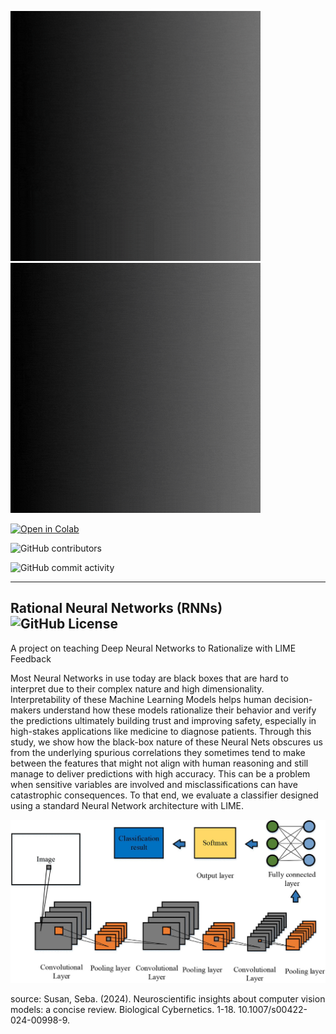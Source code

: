 <img src="images/NN.svg" width="400"/> <img src="images/title.gif" width="400"/> 

[![Open in Colab](https://colab.research.google.com/assets/colab-badge.svg)](https://colab.research.google.com/github/Nikhil-Kadapala/NeuralNets/blob/main/standardNeuralNets/stdCNN_LIME.ipynb)

![GitHub contributors](https://img.shields.io/github/contributors/Nikhil-Kadapala/NeuralNets)

![GitHub commit activity](https://img.shields.io/github/commit-activity/w/Nikhil-Kadapala/NeuralNets)

------------------------------------------------------------------------------------------------------------------------------------------------------------------

## Rational Neural Networks (RNNs) ![GitHub License](https://img.shields.io/github/license/Nikhil-Kadapala/NeuralNets)
A project on teaching Deep Neural Networks to Rationalize with LIME Feedback

Most Neural Networks in use today  are black boxes that are hard to interpret due to their complex nature and high dimensionality. 
Interpretability of these Machine Learning Models helps human decision-makers understand how these models rationalize their behavior 
and verify the predictions ultimately building trust and improving safety, especially in high-stakes applications like medicine to diagnose patients. 
Through this study, we show how the black-box nature of these Neural Nets obscures us from the underlying spurious correlations they 
sometimes tend to make between the features that might not align with human reasoning and still manage to deliver predictions with high accuracy. 
This can be a problem when sensitive variables are involved and misclassifications can have catastrophic consequences. 
To that end, we evaluate a classifier designed using a standard Neural Network architecture with LIME.

<a href="https://nikhil-kadapala.github.io/NeuralNets/" target="_blank">
    <img src="images/CNN.png" alt="Repo-logo">
</a>

source: Susan, Seba. (2024). Neuroscientific insights about computer vision models: a concise review. Biological Cybernetics. 1-18. 10.1007/s00422-024-00998-9. 
